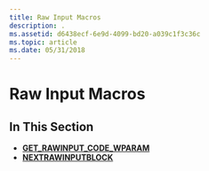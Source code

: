 ```yaml
---
title: Raw Input Macros
description: .
ms.assetid: d6438ecf-6e9d-4099-bd20-a039c1f3c36c
ms.topic: article
ms.date: 05/31/2018
---
```


# Raw Input Macros

## In This Section

-   [**GET\_RAWINPUT\_CODE\_WPARAM**](https://msdn.microsoft.com/library/ms645592(v=VS.85).aspx)
-   [**NEXTRAWINPUTBLOCK**](https://msdn.microsoft.com/library/ms645593(v=VS.85).aspx)

 

 




